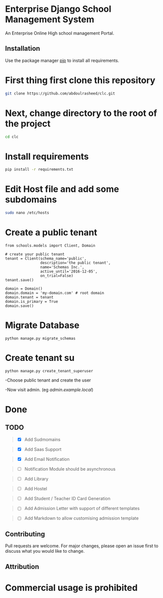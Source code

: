# Enterprise Django School Management System

An Enterprise Online High school management Portal.

## Installation

Use the package manager [pip](https://pip.pypa.io/en/stable/) to install all requirements.

# First thing first clone this repository

```bash
git clone https://github.com/abdoulrasheed/clc.git
```

# Next, change directory to the root of the project
```bash
cd clc
```

# Install requirements

```bash
pip install -r requirements.txt
```

# Edit Host file and add some subdomains

```bash
sudo nano /etc/hosts
```

# Create a public tenant

```
from schools.models import Client, Domain

# create your public tenant
tenant = Client(schema_name='public',
				description='the public tenant',
                name='Schemas Inc.',
                active_until='2016-12-05',
                on_trial=False)
tenant.save()

domain = Domain()
domain.domain = 'my-domain.com' # root domain
domain.tenant = tenant
domain.is_primary = True
domain.save()
```

# Migrate Database

```
python manage.py migrate_schemas
```

# Create tenant su

```
python manage.py create_tenant_superuser
```

-Choose public tenant and create the user

-Now visit admin.<domain> (eg _admin.example.local_)

# Done


## TODO

> - [x] Add Sudmomains

> - [x] Add Saas Support

> - [x] Add Email Notification

> - [ ] Notification Module should be asynchronous

> - [ ] Add Library

> - [ ] Add Hostel

> - [ ] Add Student / Teacher ID Card Generation

> - [ ] Add Admission Letter with support of different templates

> - [ ] Add Markdown to allow customising admission template


## Contributing
Pull requests are welcome. For major changes, please open an issue first to discuss what you would like to change.


## Attribution
# Commercial usage is prohibited